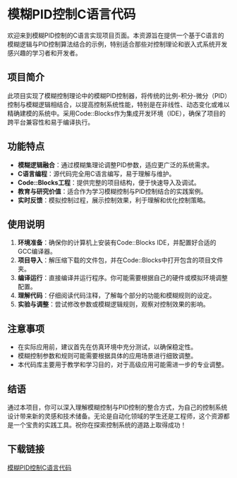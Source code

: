 # 模糊PID控制C语言代码

欢迎来到模糊PID控制的C语言实现项目页面。本资源旨在提供一个基于C语言的模糊逻辑与PID控制算法结合的示例，特别适合那些对控制理论和嵌入式系统开发感兴趣的学习者和开发者。

## 项目简介

此项目实现了模糊控制理论中的模糊PID控制器，将传统的比例-积分-微分（PID）控制与模糊逻辑相结合，以提高控制系统性能，特别是在非线性、动态变化或难以精确建模的系统中。采用Code::Blocks作为集成开发环境（IDE），确保了项目的跨平台兼容性和易于编译执行。

## 功能特点
- **模糊逻辑融合**：通过模糊集理论调整PID参数，适应更广泛的系统需求。
- **C语言编程**：源代码完全用C语言编写，易于理解与维护。
- **Code::Blocks工程**：提供完整的项目结构，便于快速导入及调试。
- **教育与研究价值**：适合作为学习模糊控制与PID控制结合的实践案例。
- **实时反馈**：模拟控制过程，展示控制效果，利于理解和优化控制策略。

## 使用说明
1. **环境准备**：确保你的计算机上安装有Code::Blocks IDE，并配置好合适的GCC编译器。
2. **项目导入**：解压缩下载的文件包，并在Code::Blocks中打开包含的项目文件夹。
3. **编译运行**：直接编译并运行程序。你可能需要根据自己的硬件或模拟环境调整配置。
4. **理解代码**：仔细阅读代码注释，了解每个部分的功能和模糊规则的设定。
5. **实验与调整**：尝试修改参数或模糊逻辑规则，观察对控制效果的影响。

## 注意事项
- 在实际应用前，建议首先在仿真环境中充分测试，以确保稳定性。
- 模糊控制参数和规则可能需要根据具体的应用场景进行细致调整。
- 本代码库主要用于教学和学习目的，对于高级应用可能需进一步的专业调整。

## 结语
通过本项目，你可以深入理解模糊控制与PID控制的整合方式，为自己的控制系统设计带来新的灵感和技术储备。无论是自动化领域的学生还是工程师，这个资源都是一个宝贵的实践工具。祝你在探索控制系统的道路上取得成功！

## 下载链接

[模糊PID控制C语言代码](https://pan.quark.cn/s/a31a68e7fec6)